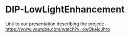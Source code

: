 # DIP-LowLightEnhancement

Link to our presentation describing the project:
https://www.youtube.com/watch?v=owQkejcJhro
